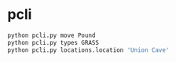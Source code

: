 # pcli

```bash
python pcli.py move Pound
python pcli.py types GRASS
python pcli.py locations.location 'Union Cave'
```